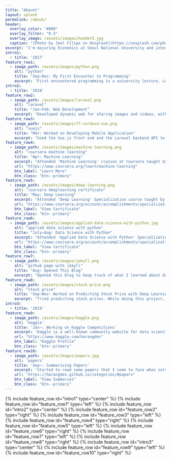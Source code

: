 ```yaml
---
title: "Abount"
layout: splash
permalink: /about/
header:
  overlay_color: "#000"
  overlay_filter: "0.5"
  overlay_image: /assets/images/header5.jpg
  caption: "[Photo by Joel Filipe on Unsplash](https://unsplash.com/photos/VuwAfoHpxgs)"
excerpt: "I'm majoring Economics at Seoul National University and interested in machine learning."
intro1:
  - title: '2017'
feature_row1:
  - image_path: /assets/images/python.png
    alt: "python"
    title: "Sep~Dec: My First Encounter to Programming"
    excerpt: "First encountered programming in a university lecture. Learned the basics of Python and used it to solve problems."
intro2:
  - title: '2018'
feature_row2:
  - image_path: /assets/images/laravel.png
    alt: "laravel"
    title: "Jan~Feb: Web Development"
    excerpt: "Developed dynamic web for sharing images and videos, with PHP and mySQL using the Laravel framework. Live Chat with pusher, automatic email sending function using Mailgun, and a bulletin board function for posting comments and replies are included."
feature_row3:
  - image_path: /assets/images/f7-cordova-vue.png
    alt: "vuejs"
    title: "Mar: Worked on Developing Mobile Application"
    excerpt: "Used the Vue.js front end and the Laravel backend API to create an application for sharing posts made up of images and text. Applied the mobile-friendly Framework7 UI, but did not finish deploying it to mobile applications using PhoneGap."
feature_row4:
  - image_path: /assets/images/machine-learning.png
    alt: "coursera machine learning"
    title: "Apr: Machine Learning"
    excerpt: "Attended 'Machine Learning' classes at Coursera taught by Andrew Ng, a professor at Stanford University and a leading professional in deep learning. It is an online version of the Stanford lecture, which has been well-known for its best description of machine learning."
    url: "https://www.coursera.org/learn/machine-learning"
    btn_label: "Learn More"
    btn_class: "btn--primary"
feature_row5:
  - image_path: /assets/images/deep-learning.png
    alt: "coursera deeplearning certificate"
    title: "May: Deep Learning"
    excerpt: "Attended 'Deep Learning' Specialization course taught by professor Andrew Ng at Coursera. Learned basic Neural Networks, Convolutional Neural Networks, Sequence Models, and practical skills."
    url: "https://www.coursera.org/account/accomplishments/specialization/certificate/9HD4TD9Y84HY"
    btn_label: "View Certificate"
    btn_class: "btn--primary"
feature_row6:
  - image_path: /assets/images/applied-data-science-with-python.jpg
    alt: "applied data science with python"
    title: "July~Aug: Data Science with Python"
    excerpt: "Attended 'Applied Data Science with Python' Specialization course taught by University of Michigan at Coursera. Learned to apply statistical, machine learning, information visualization, and text analysis techniques to gain new insight into their data."
    url: "https://www.coursera.org/account/accomplishments/specialization/certificate/TWKXNK2CH5DJ"
    btn_label: "View Certificate"
    btn_class: "btn--primary"
feature_row7:
  - image_path: /assets/images/jekyll.png
    alt: "github page with jekyll"
    title: "Aug: Opened This Blog"
    excerpt: "Opened this blog to keep track of what I learned about data science. Used 'Github Pages' for hosting and 'jekyll' for static website generating. Customized design based on 'Minimal Mistakes' theme. To write a post, used jupyter notebook, markdown and latex."
feature_row8:
  - image_path: /assets/images/stock-price.png
    alt: "stock price"
    title: "Sep~Nov: Worked on Predicting Stock Price with Deep Learning"
    excerpt: "Tried predicting stock prices. While doing this project, used data preprocessing, DNN, RNN, regularization, and machine learning workflows that I've learned previously. Tried classification and regression. Used tensorflow and Keras for framework."
intro3:
  - title: '2019'
feature_row9:
  - image_path: /assets/images/kaggle.png
    alt: 'kaggle'
    title: 'Jan~: Working on Kaggle Competitions'
    excerpt: 'Kaggle is a well-known community website for data scientists to compete in machine learning challenges. Started participating at Kaggle competitions. Learning many techniques from kaggle community.'
    url: "https://www.kaggle.com/harangdev"
    btn_label: "Kaggle Profile"
    btn_class: "btn--primary"
feature_row10:
  - image_path: /assets/images/papers.jpg
    alt: 'papers'
    title: 'Sep~: Summarizing Papers'
    excerpt: 'Started to read some papers that I come to face when solving Kaggle problems. Summarizing them to get a better understanding of the content.'
    url: "https://harangdev.github.io/categories/#papers"
    btn_label: "View Summaries"
    btn_class: "btn--primary"
---
```


{% include feature_row id="intro1" type="center" %}
{% include feature_row id="feature_row1" type="left" %}
{% include feature_row id="intro2" type="center" %}
{% include feature_row id="feature_row2" type="right" %}
{% include feature_row id="feature_row3" type="left" %}
{% include feature_row id="feature_row4" type="right" %}
{% include feature_row id="feature_row5" type="left" %}
{% include feature_row id="feature_row6" type="right" %}
{% include feature_row id="feature_row7" type="left" %}
{% include feature_row id="feature_row8" type="right" %}
{% include feature_row id="intro3" type="center" %}
{% include feature_row id="feature_row9" type="left" %}
{% include feature_row id="feature_row10" type="right" %}